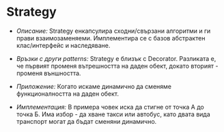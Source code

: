 # Strategy

* _Описание:_
      Strategy енкапсулира сходни/свързани алгоритми и ги прави взаимозаменяеми.
      Имплементира се с базов абстрактен клас/интерфейс и наследяване.

      
* _Връзки с други patterns:_
      Strategy e близък с Decorator. Разликата е, че първият променя вътрешността на даден обект, докато вторият - променя външността.


* _Приложение:_
      Когато искаме динамично да сменяме функционалността на даден обект.
      
* _Имплементация:_
      В примера човек иска да стигне от точка А до точка Б. Има избор - да хване такси или автобус, като двата вида
      транспорт могат да бъдат сменяни динамично.

